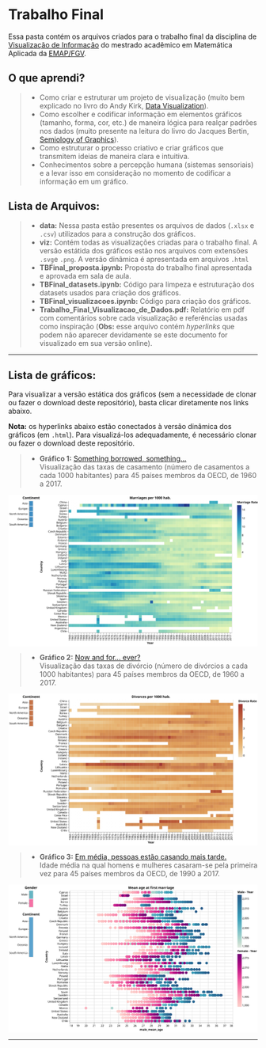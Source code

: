 # Trabalho Final

Essa pasta contém os arquivos criados para o trabalho final da disciplina de [Visualização de Informação](https://emap.fgv.br/disciplina/mestrado/visualizacao-de-informacao) do mestrado acadêmico em Matemática Aplicada da [EMAP/FGV](https://emap.fgv.br/mestrado/modelagem-matematica).

## O que aprendi?

> - Como criar e estruturar um projeto de visualização (muito bem explicado no livro do Andy Kirk, [Data Visualization](https://www.amazon.com/Data-Visualisation-Handbook-Driven-Design/dp/1473912148)). 
> - Como escolher e codificar informação em elementos gráficos (tamanho, forma, cor, etc.) de maneira lógica para realçar padrões nos dados (muito presente na leitura do livro do Jacques Bertin, [Semiology of Graphics](https://www.amazon.com.br/Semiology-Graphics-Diagrams-Networks-Maps/dp/1589482611)).
> - Como estruturar o processo criativo e criar gráficos que transmitem ideias de maneira clara e intuitiva.  
> - Conhecimentos sobre a percepção humana (sistemas sensoriais) e a levar isso em consideração no momento de codificar a informação em um gráfico. 


## Lista de Arquivos:

> - **data:** Nessa pasta estão presentes os arquivos de dados (`.xlsx` e `.csv`) utilizados para a construção dos gráficos.  
> - **viz:** Contém todas as visualizações criadas para o trabalho final. A versão estátida dos gráficos estão nos arquivos com extensões `.svg`e `.png`. A versão dinâmica é apresentada em arquivos `.html`
> - **TBFinal_proposta.ipynb:** Proposta do trabalho final apresentada e aprovada em sala de aula. 
> - **TBFinal_datasets.ipynb:** Código para limpeza e estruturação dos datasets usados para criação dos gráficos.  
> - **TBFinal_visualizacoes.ipynb:** Código para criação dos gráficos. 
> - **Trabalho_Final_Visualizacao_de_Dados.pdf:** Relatório em pdf com comentários sobre cada visualização e referências usadas como inspiração (**Obs:** esse arquivo contém _hyperlinks_ que podem não aparecer devidamente se este documento for visualizado em sua versão online).

-----

## Lista de gráficos:

Para visualizar a versão estática dos gráficos (sem a necessidade de clonar ou fazer o download deste repositório), basta clicar diretamente nos links abaixo. 

**Nota:** os hyperlinks abaixo estão conectados à versão dinâmica dos gráficos (em `.html`). Para visualizá-los adequadamente, é necessário clonar ou fazer o download deste repositório.   

> - **Gráfico 1:** [Something borrowed, something...](./viz/marriages.html) <br>
	Visualização das taxas de casamento (número de casamentos a cada 1000 habitantes) para 45 países membros da OECD, de 1960 a 2017.  

<p align="center"><img src="./viz/marriages.svg" alt="drawing" width="800" align="middle"></p>

> - **Gráfico 2:** [Now and for... ever?](./viz/divorces.html) <br>
	Visualização das taxas de divórcio (número de divórcios a cada 1000 habitantes) para 45 países membros da OECD, de 1960 a 2017. 

<p align="center"><img src="./viz/divorces.svg" alt="drawing" width="800" align="middle"></p>

> - **Gráfico 3:** [Em média, pessoas estão casando mais tarde.](./viz/mean_age.html) <br>
	Idade média na qual homens e mulheres casaram-se pela primeira vez para 45 países membros da OECD, de 1990 a 2017.   

<p align="center"><img src="./viz/mean_age.svg" alt="drawing" width="800" align="middle"></p>

-----

